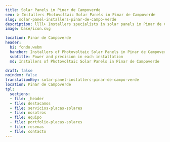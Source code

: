 ```yaml
---
title: Solar Panels in Pinar de Campoverde
seo: ᐅ Installers Photovoltaic Solar Panels in Pinar de Campoverde
slug: solar-panel-installers-pinar-de-campo-verde
description: llll➤ Installers specialists in solar panels in Pinar de Campoverde. Sustainable and efficient solutions. Best techniques and competitive prices ✅ Contact us!
image: base/icon.svg

location: Pinar de Campoverde
header:
  bi: fondo.webm
  hanchor: Installers of Photovoltaic Solar Panels in Pinar de Campoverde
  subtitle: Power and precision in each installation
  md: Installers of Photovoltaic Solar Panels in Pinar de Campoverde

draft: false
noindex: false
translationKey: solar-panel-installers-pinar-de-campo-verde
location: Pinar de Campoverde
tpl:
  sections:
  - file: _header
  - file: destacamos
  - file: servicios-placas-solares
  - file: nosotros
  - file: equipo
  - file: portfolio-placas-solares
  - file: resenas
  - file: contacto
---
```

